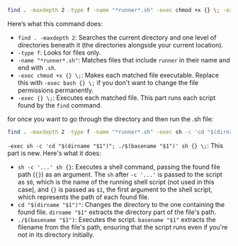 ```sh
find . -maxdepth 2 -type f -name "*runner*.sh" -exec chmod +x {} \; -exec {} \;
```

Here’s what this command does:

- `find . -maxdepth 2`: Searches the current directory and one level of directories beneath it (the directories alongside your current location).
- `-type f`: Looks for files only.
- `-name "*runner*.sh"`: Matches files that include `runner` in their name and end with `.sh`.
- `-exec chmod +x {} \;`: Makes each matched file executable. Replace this with `-exec bash {} \;` if you don't want to change the file permissions permanently.
- `-exec {} \;`: Executes each matched file. This part runs each script found by the `find` command.


for once you want to go through the directory and then run the .sh file:

```sh
find . -maxdepth 2 -type f -name "*runner*.sh" -exec sh -c 'cd "$(dirname "$1")"; ./$(basename "$1")' sh {} \;
```

`-exec sh -c 'cd "$(dirname "$1")"; ./$(basename "$1")' sh {} \;`: This part is new. Here's what it does:

- `sh -c '...' sh {}`: Executes a shell command, passing the found file path (`{}`) as an argument. The `sh` after `-c '...'` is passed to the script as `$0`, which is the name of the running shell script (not used in this case), and `{}` is passed as `$1`, the first argument to the shell script, which represents the path of each found file.
- `cd "$(dirname "$1")"`: Changes the directory to the one containing the found file. `dirname "$1"` extracts the directory part of the file's path.
- `./$(basename "$1")`: Executes the script. `basename "$1"` extracts the filename from the file's path, ensuring that the script runs even if you're not in its directory initially.




